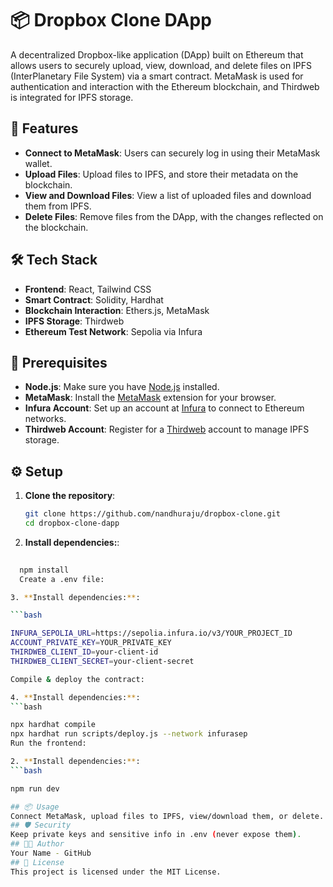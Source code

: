 # 📦 Dropbox Clone DApp

A decentralized Dropbox-like application (DApp) built on Ethereum that allows users to securely upload, view, download, and delete files on IPFS (InterPlanetary File System) via a smart contract. MetaMask is used for authentication and interaction with the Ethereum blockchain, and Thirdweb is integrated for IPFS storage.

## 🚀 Features

- **Connect to MetaMask**: Users can securely log in using their MetaMask wallet.
- **Upload Files**: Upload files to IPFS, and store their metadata on the blockchain.
- **View and Download Files**: View a list of uploaded files and download them from IPFS.
- **Delete Files**: Remove files from the DApp, with the changes reflected on the blockchain.
  
## 🛠️ Tech Stack

- **Frontend**: React, Tailwind CSS
- **Smart Contract**: Solidity, Hardhat
- **Blockchain Interaction**: Ethers.js, MetaMask
- **IPFS Storage**: Thirdweb
- **Ethereum Test Network**: Sepolia via Infura

## 📝 Prerequisites

- **Node.js**: Make sure you have [Node.js](https://nodejs.org/) installed.
- **MetaMask**: Install the [MetaMask](https://metamask.io/) extension for your browser.
- **Infura Account**: Set up an account at [Infura](https://infura.io/) to connect to Ethereum networks.
- **Thirdweb Account**: Register for a [Thirdweb](https://thirdweb.com/) account to manage IPFS storage.

## ⚙️ Setup

1. **Clone the repository**:

   ```bash
   git clone https://github.com/nandhuraju/dropbox-clone.git
   cd dropbox-clone-dapp

2. **Install dependencies:**:
 
  ```bash
    
    npm install
    Create a .env file:

3. **Install dependencies:**:
 
  ```bash

INFURA_SEPOLIA_URL=https://sepolia.infura.io/v3/YOUR_PROJECT_ID
ACCOUNT_PRIVATE_KEY=YOUR_PRIVATE_KEY
THIRDWEB_CLIENT_ID=your-client-id
THIRDWEB_CLIENT_SECRET=your-client-secret

Compile & deploy the contract:

4. **Install dependencies:**:
  ```bash

npx hardhat compile
npx hardhat run scripts/deploy.js --network infurasep
Run the frontend:

2. **Install dependencies:**:
  ```bash

npm run dev

## 📦 Usage
Connect MetaMask, upload files to IPFS, view/download them, or delete.
## 🛡️ Security
Keep private keys and sensitive info in .env (never expose them).
## 👨‍💻 Author
Your Name - GitHub
## 📝 License
This project is licensed under the MIT License.
